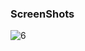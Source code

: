 ### ScreenShots

![6](https://github.com/user-attachments/assets/7a8ffa70-585a-43e0-a336-2c526c2bbee0)
